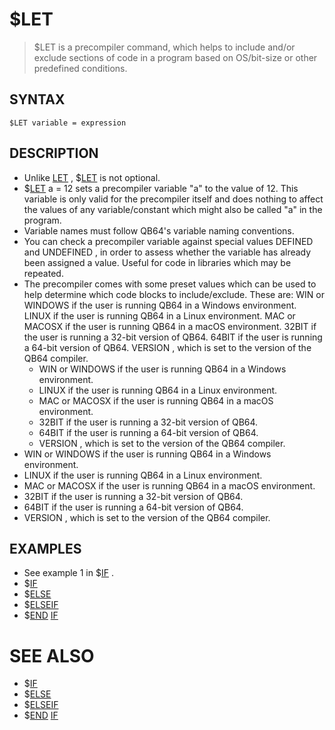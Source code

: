 # $LET
> $LET is a precompiler command, which helps to include and/or exclude sections of code in a program based on OS/bit-size or other predefined conditions.

## SYNTAX
`$LET variable = expression`

## DESCRIPTION
* Unlike [LET](LET.md) , $[LET](LET.md) is not optional.
* $[LET](LET.md) a = 12 sets a precompiler variable "a" to the value of 12.   This variable is only valid for the precompiler itself and does nothing to affect the values of any variable/constant which might also be called "a" in the program.
* Variable names must follow QB64's variable naming conventions.
* You can check a precompiler variable against special values DEFINED and UNDEFINED , in order to assess whether the variable has already been assigned a value. Useful for code in libraries which may be repeated.
* The precompiler comes with some preset values which can be used to help determine which code blocks to include/exclude.  These are: WIN or WINDOWS if the user is running QB64 in a Windows environment. LINUX if the user is running QB64 in a Linux environment. MAC or MACOSX if the user is running QB64 in a macOS environment. 32BIT if the user is running a 32-bit version of QB64. 64BIT if the user is running a 64-bit version of QB64. VERSION , which is set to the version of the QB64 compiler.
	* WIN or WINDOWS if the user is running QB64 in a Windows environment.
	* LINUX if the user is running QB64 in a Linux environment.
	* MAC or MACOSX if the user is running QB64 in a macOS environment.
	* 32BIT if the user is running a 32-bit version of QB64.
	* 64BIT if the user is running a 64-bit version of QB64.
	* VERSION , which is set to the version of the QB64 compiler.
* WIN or WINDOWS if the user is running QB64 in a Windows environment.
* LINUX if the user is running QB64 in a Linux environment.
* MAC or MACOSX if the user is running QB64 in a macOS environment.
* 32BIT if the user is running a 32-bit version of QB64.
* 64BIT if the user is running a 64-bit version of QB64.
* VERSION , which is set to the version of the QB64 compiler.


## EXAMPLES
* See example 1 in $[IF](IF.md) .
* $[IF](IF.md)
* $[ELSE](ELSE.md)
* $[ELSEIF](ELSEIF.md)
* $[END](END.md) [IF](IF.md)


# SEE ALSO
* $[IF](IF.md)
* $[ELSE](ELSE.md)
* $[ELSEIF](ELSEIF.md)
* $[END](END.md) [IF](IF.md)

